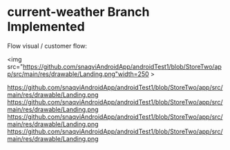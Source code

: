 # current-weather Branch Implemented 

Flow visual / customer flow:

<img
     src="https://github.com/snaqviAndroidApp/androidTest1/blob/StoreTwo/app/src/main/res/drawable/Landing.png"width=250 >
<img/>

https://github.com/snaqviAndroidApp/androidTest1/blob/StoreTwo/app/src/main/res/drawable/Landing.png
https://github.com/snaqviAndroidApp/androidTest1/blob/StoreTwo/app/src/main/res/drawable/Landing.png
https://github.com/snaqviAndroidApp/androidTest1/blob/StoreTwo/app/src/main/res/drawable/Landing.png
https://github.com/snaqviAndroidApp/androidTest1/blob/StoreTwo/app/src/main/res/drawable/Landing.png
